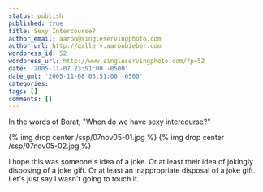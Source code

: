 ```yaml
---
status: publish
published: true
title: Sexy Intercourse?
author_email: aaron@singleservingphoto.com
author_url: http://gallery.aaronbieber.com
wordpress_id: 52
wordpress_url: http://www.singleservingphoto.com/?p=52
date: '2005-11-07 23:51:00 -0500'
date_gmt: '2005-11-08 03:51:00 -0500'
categories:
tags: []
comments: []
---
```

In the words of Borat, "When do we have sexy intercourse?"

{% img drop center /ssp/07nov05-01.jpg %}
 {% img drop center /ssp/07nov05-02.jpg %}

I hope this was someone's idea of a joke. Or at least their idea of
jokingly disposing of a joke gift. Or at least an inappropriate disposal
of a joke gift. Let's just say I wasn't going to touch it.
